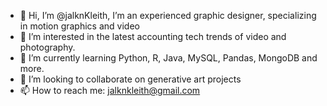 - 👋 Hi, I’m @jalknKleith, I’m an experienced graphic designer, specializing in motion graphics and video
- 👀 I’m interested in the latest accounting tech trends of video and photography.
- 🌱 I’m currently learning Python, R, Java, MySQL, Pandas, MongoDB and more.
- 💞️ I’m looking to collaborate on generative art projects
- 📫 How to reach me: jalknkleith@gmail.com

<!---
jalknKleith/jalknKleith is a ✨ special ✨ repository because its `README.md` (this file) appears on your GitHub profile.
You can click the Preview link to take a look at your changes.
--->
